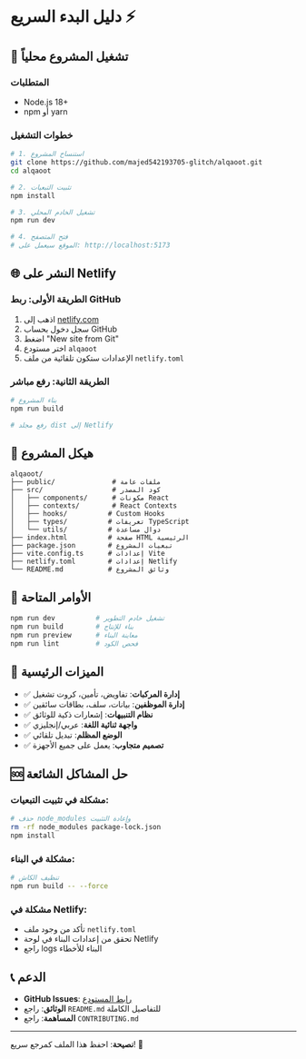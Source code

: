 # دليل البدء السريع ⚡

## 🚀 **تشغيل المشروع محلياً**

### المتطلبات
- Node.js 18+ 
- npm أو yarn

### خطوات التشغيل
```bash
# 1. استنساخ المشروع
git clone https://github.com/majed542193705-glitch/alqaoot.git
cd alqaoot

# 2. تثبيت التبعيات
npm install

# 3. تشغيل الخادم المحلي
npm run dev

# 4. فتح المتصفح
# الموقع سيعمل على: http://localhost:5173
```

## 🌐 **النشر على Netlify**

### الطريقة الأولى: ربط GitHub
1. اذهب إلى [netlify.com](https://netlify.com)
2. سجل دخول بحساب GitHub
3. اضغط "New site from Git"
4. اختر مستودع `alqaoot`
5. الإعدادات ستكون تلقائية من ملف `netlify.toml`

### الطريقة الثانية: رفع مباشر
```bash
# بناء المشروع
npm run build

# رفع مجلد dist إلى Netlify
```

## 📁 **هيكل المشروع**

```
alqaoot/
├── public/              # ملفات عامة
├── src/                 # كود المصدر
│   ├── components/      # مكونات React
│   ├── contexts/        # React Contexts
│   ├── hooks/          # Custom Hooks
│   ├── types/          # تعريفات TypeScript
│   └── utils/          # دوال مساعدة
├── index.html          # صفحة HTML الرئيسية
├── package.json        # تبعيات المشروع
├── vite.config.ts      # إعدادات Vite
├── netlify.toml        # إعدادات Netlify
└── README.md           # وثائق المشروع
```

## 🔧 **الأوامر المتاحة**

```bash
npm run dev          # تشغيل خادم التطوير
npm run build        # بناء للإنتاج
npm run preview      # معاينة البناء
npm run lint         # فحص الكود
```

## 🎯 **الميزات الرئيسية**

- ✅ **إدارة المركبات**: تفاويض، تأمين، كروت تشغيل
- ✅ **إدارة الموظفين**: بيانات، سلف، بطاقات سائقين
- ✅ **نظام التنبيهات**: إشعارات ذكية للوثائق
- ✅ **واجهة ثنائية اللغة**: عربي/إنجليزي
- ✅ **الوضع المظلم**: تبديل تلقائي
- ✅ **تصميم متجاوب**: يعمل على جميع الأجهزة

## 🆘 **حل المشاكل الشائعة**

### مشكلة في تثبيت التبعيات:
```bash
# حذف node_modules وإعادة التثبيت
rm -rf node_modules package-lock.json
npm install
```

### مشكلة في البناء:
```bash
# تنظيف الكاش
npm run build -- --force
```

### مشكلة في Netlify:
- تأكد من وجود ملف `netlify.toml`
- تحقق من إعدادات البناء في لوحة Netlify
- راجع logs البناء للأخطاء

## 📞 **الدعم**

- **GitHub Issues**: [رابط المستودع](https://github.com/majed542193705-glitch/alqaoot/issues)
- **الوثائق**: راجع `README.md` للتفاصيل الكاملة
- **المساهمة**: راجع `CONTRIBUTING.md`

---

**نصيحة**: احفظ هذا الملف كمرجع سريع! 📌
